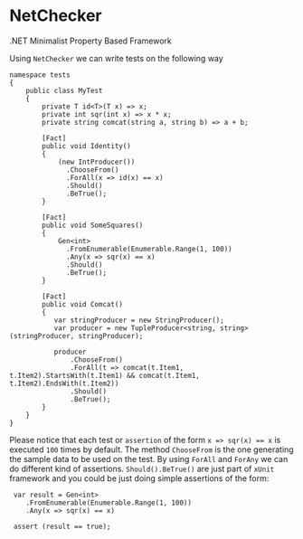 # NetChecker
.NET Minimalist Property Based Framework

Using  `NetChecker` we can write tests on the following way

```
namespace tests
{
    public class MyTest
    {
        private T id<T>(T x) => x;
        private int sqr(int x) => x * x;
        private string comcat(string a, string b) => a + b; 

        [Fact]
        public void Identity()
        {
            (new IntProducer())
              .ChooseFrom()
              .ForAll(x => id(x) == x)
              .Should()
              .BeTrue();
        }

        [Fact]
        public void SomeSquares()
        {
            Gen<int>
              .FromEnumerable(Enumerable.Range(1, 100))
              .Any(x => sqr(x) == x)
              .Should()
              .BeTrue();
        }

        [Fact]
        public void Comcat()
        {
           var stringProducer = new StringProducer(); 
           var producer = new TupleProducer<string, string>(stringProducer, stringProducer);

           producer
               .ChooseFrom()
               .ForAll(t => comcat(t.Item1, t.Item2).StartsWith(t.Item1) && comcat(t.Item1, t.Item2).EndsWith(t.Item2))
               .Should()
               .BeTrue();
        } 
    }
}
```
Please notice that each test or `assertion` of the form `x => sqr(x) == x` is executed `100` times by default. The method `ChooseFrom` is the one generating the sample data to be used on the test. By using `ForAll` and `ForAny` we can do different kind of assertions. `Should().BeTrue()` are just part of `xUnit` framework and you could be just doing simple assertions of the form:
```
 var result = Gen<int>
    .FromEnumerable(Enumerable.Range(1, 100))
    .Any(x => sqr(x) == x)
   
 assert (result == true);
```
